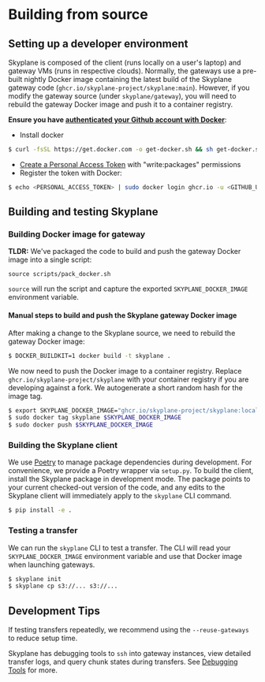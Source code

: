 # Building from source

## Setting up a developer environment

Skyplane is composed of the client (runs locally on a user's laptop) and gateway VMs (runs in respective clouds). Normally, the gateways use a pre-built nightly Docker image containing the latest build of the Skyplane gateway code (`ghcr.io/skyplane-project/skyplane:main`). However, if you modify the gateway source (under `skyplane/gateway`), you will need to rebuild the gateway Docker image and push it to a container registry.

**Ensure you have [authenticated your Github account with Docker](https://docs.github.com/en/packages/working-with-a-github-packages-registry/working-with-the-container-registry#authenticating-to-the-container-registry)**:

* Install docker
```bash
$ curl -fsSL https://get.docker.com -o get-docker.sh && sh get-docker.sh
```
* [Create a Personal Access Token](https://github.com/settings/tokens/new) with "write:packages" permissions
* Register the token with Docker:
```bash
$ echo <PERSONAL_ACCESS_TOKEN> | sudo docker login ghcr.io -u <GITHUB_USERNAME> --password-stdin
```

## Building and testing Skyplane

### Building Docker image for gateway
**TLDR:** We've packaged the code to build and push the gateway Docker image into a single script:
```
source scripts/pack_docker.sh
```

`source` will run the script and capture the exported `SKYPLANE_DOCKER_IMAGE` environment variable.

#### Manual steps to build and push the Skyplane gateway Docker image

After making a change to the Skyplane source, we need to rebuild the gateway Docker image:

```bash
$ DOCKER_BUILDKIT=1 docker build -t skyplane .
```

We now need to push the Docker image to a container registry. Replace `ghcr.io/skyplane-project/skyplane` with your container registry if you are developing against a fork. We autogenerate a short random hash for the image tag.

```bash
$ export SKYPLANE_DOCKER_IMAGE="ghcr.io/skyplane-project/skyplane:local-$(openssl rand -hex 16)"
$ sudo docker tag skyplane $SKYPLANE_DOCKER_IMAGE
$ sudo docker push $SKYPLANE_DOCKER_IMAGE
```

### Building the Skyplane client
We use [Poetry](https://python-poetry.org/) to manage package dependencies during development. For convenience, we provide a Poetry wrapper via `setup.py`. To build the client, install the Skyplane package in development mode. The package points to your current checked-out version of the code, and any edits to the Skyplane client will immediately apply to the `skyplane` CLI command.
```bash
$ pip install -e .
```

### Testing a transfer
We can run the `skyplane` CLI to test a transfer. The CLI will read your `SKYPLANE_DOCKER_IMAGE` environment variable and use that Docker image when launching gateways.

```bash
$ skyplane init
$ skyplane cp s3://... s3://...
```

## Development Tips 
If testing transfers repeatedly, we recommend using the `--reuse-gateways` to reduce setup time. 

Skyplane has debugging tools to `ssh` into gateway instances, view detailed transfer logs, and query chunk states during transfers. See [Debugging Tools](debugging.md) for more. 